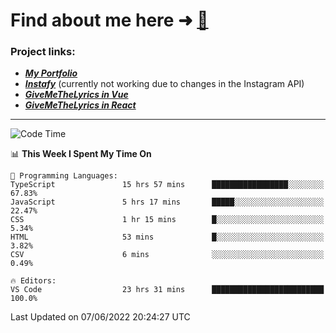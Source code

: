 # Find about me here ➜ [🧑](https://pauabella.dev)

### Project links:
- ***[My Portfolio](https://pauabella.dev)***
- ***[Instafy](https://instafy.me)*** (currently not working due to changes in the Instagram API)
- ***[GiveMeTheLyrics in Vue](https://lyrics.pauabella.dev)***
- ***[GiveMeTheLyrics in React](https://pauabella.dev/GiveMeTheLyrics)***

---
<!--START_SECTION:waka-->
![Code Time](http://img.shields.io/badge/Code%20Time-1%2C134%20hrs%2029%20mins-blue)

📊 **This Week I Spent My Time On** 

```text
💬 Programming Languages: 
TypeScript               15 hrs 57 mins      █████████████████░░░░░░░░   67.83% 
JavaScript               5 hrs 17 mins       █████░░░░░░░░░░░░░░░░░░░░   22.47% 
CSS                      1 hr 15 mins        █░░░░░░░░░░░░░░░░░░░░░░░░   5.34% 
HTML                     53 mins             █░░░░░░░░░░░░░░░░░░░░░░░░   3.82% 
CSV                      6 mins              ░░░░░░░░░░░░░░░░░░░░░░░░░   0.49%

🔥 Editors: 
VS Code                  23 hrs 31 mins      █████████████████████████   100.0%

```


 Last Updated on 07/06/2022 20:24:27 UTC
<!--END_SECTION:waka-->

